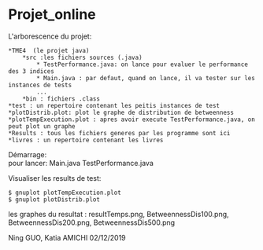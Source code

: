 # Projet_online
L'arborescence du projet:
	
	*TME4  (le projet java)
		*src :les fichiers sources (.java) 
			* TestPerformance.java: on lance pour evaluer le performance des 3 indices
			* Main.java : par defaut, quand on lance, il va tester sur les instances de tests
			...
		*bin : fichiers .class
	*test : un repertoire contenant les peitis instances de test
	*plotDistrib.plot: plot le graphe de distribution de betweenness
	*plotTempExecution.plot : apres avoir execute TestPerformance.java, on peut plot un graphe
	*Results : tous les fichiers generes par les programme sont ici 
	*livres : un repertoire contenant les livres


Démarrage:		
	pour lancer: Main.java TestPerformance.java

		
Visualiser les results de test:

	$ gnuplot plotTempExecution.plot 
	$ gnuplot plotDistrib.plot

les graphes du resultat : resultTemps.png, BetweennessDis100.png, BetweennessDis200.png,
						  BetweennessDis500.png
		
Ning GUO, Katia AMICHI
02/12/2019
